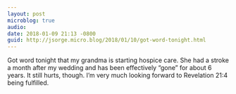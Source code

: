 ```yaml
---
layout: post
microblog: true
audio: 
date: 2018-01-09 21:13 -0800
guid: http://jsorge.micro.blog/2018/01/10/got-word-tonight.html
---
```

Got word tonight that my grandma is starting hospice care. She had a stroke a month after my wedding and has been effectively “gone” for about 6 years. It still hurts, though. I’m very much looking forward to Revelation 21:4 being fulfilled.
